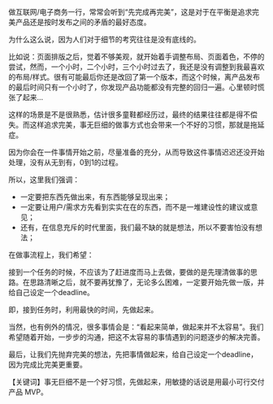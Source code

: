

做互联网/电子商务一行，常常会听到“先完成再完美”，这是对于在平衡是追求完美产品还是按时发布之间的矛盾的最好态度。



为什么这么说，因为人们对于细节的考究往往是没有底线的。



比如说：页面排版之后，觉着不够美观，就开始着手调整布局、页面着色，不停的尝试，然而，一个小时，二个小时，三个小时过去了，我还是没有调整到我最喜欢的布局/样式。很有可能最后你还是改回了第一个版本，而这个时候，离产品发布的最后时间只有一个小时了，你发现产品功能都没有完整的回归一遍。心里顿时慌张了起来...

这样的场景是不是很熟悉，估计很多童鞋都经历过，最终的结果往往都是得不偿失。而这样追求完美，事无巨细的做事方式也会带来一个不好的习惯，那就是拖延症。

因为你会在一件事情开始之前，尽量准备的充分，从而导致这件事情迟迟还没开始处理，没有从无到有，0到1的过程。



所以，这里我们强调：

* 一定要把东西先做出来，有东西能够呈现出来；
* 一定要让用户/需求方先看到实实在在的东西，而不是一堆建设性的建议或意见；
* 还有，在信息充斥的时代里面，我们最不缺的就是想法，所以不要害怕没有想法；



在做事流程上，我们希望：

接到一个任务的时候，不应该为了赶进度而马上去做，要做的是先理清做事的思路。在思路清晰之后，就不要再犹豫了，无论多么困难，一定要开始先做一版，并给自己设定一个deadline。

即，接到任务时，利用最快的时间，先做起来。



当然，也有例外的情况，很多事情会是：“看起来简单，做起来并不太容易”。我们希望随着开始，一步步的沟通，把这不太容易的事情遇到的问题逐步的解决完善。

最后，让我们先抛弃完美的想法，先把事情做起来，给自己设定一个deadline，因为完成比完美更重要。



【关键词】事无巨细不是一个好习惯，先做起来，用敏捷的话说是用最小可行交付产品 MVP。

